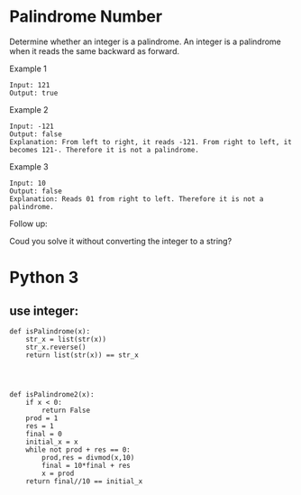 # Palindrome Number
Determine whether an integer is a palindrome. An integer is a palindrome when it reads the same backward as forward.

Example 1
```
Input: 121
Output: true
```
Example 2
```
Input: -121
Output: false
Explanation: From left to right, it reads -121. From right to left, it becomes 121-. Therefore it is not a palindrome.
```

Example 3
```
Input: 10
Output: false
Explanation: Reads 01 from right to left. Therefore it is not a palindrome.
```
Follow up:

Coud you solve it without converting the integer to a string?


# Python 3
## use integer:
```
def isPalindrome(x):
    str_x = list(str(x))
    str_x.reverse()
    return list(str(x)) == str_x
    



def isPalindrome2(x):
    if x < 0:
        return False
    prod = 1
    res = 1
    final = 0
    initial_x = x
    while not prod + res == 0: 
        prod,res = divmod(x,10)
        final = 10*final + res
        x = prod
    return final//10 == initial_x
```


